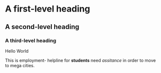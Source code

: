 # A first-level heading
## A second-level heading
### A third-level heading

Hello World

This is employment- helpline for **students** need *assitance* in order to move to mega cities.

